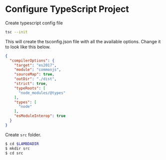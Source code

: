 # Configure TypeScript Project

Create typescript config file

```bash
tsc --init
```

This will create the tsconfig.json file with all the available options. Change it to look like this below.

```json
{
  "compilerOptions": {
    "target": "es2017",
    "module": "commonjs",
    "sourceMap": true,
    "outDir": "./dist",
    "strict": true,
    "typeRoots": [
      "node_modules/@types"
    ],
    "types": [
      "node"
    ],
    "esModuleInterop": true
  }
}
```

Create `src` folder.

```bash
$ cd $LAMBDADIR
$ mkdir src
$ cd src

```
